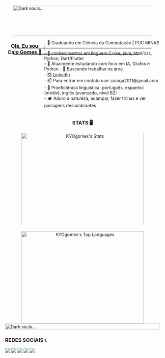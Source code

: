 <div style="display: flex; justify-content: center;">
  <div style="width: 90%;">
    <img src="https://github.com/KYOgomes/AEDS2/blob/main/gifBerserkPixel.gif" alt="Dark souls..." style="width: 100%;">
    <h3>_______________________________________________________________________________________________________________</h3>
  </div>
</div>
<div style="display: flex; justify-content: center;">
  
  <div align="center";">
    <h3>Olá, Eu sou Caio Gomes 👋</h3>
  </div>
    <p>
      - 🔭 Graduando em Ciência da Computação | PUC MINAS |<br>
      - 🌱 conhecimentos em linguem C-like, java, html/css, Python, Dart/Flutter<br>
      - 🔎 Atualmente estudando com foco em IA, Grafos e Python
      - 👯 Buscando trabalhar na área<br>
      - 🈳 <a href="https://www.linkedin.com/in/caio-gomes-393687299/">LinkedIn</a><br>
      - 📫 Para entrar em contato use: caioga2011@gmail.com<br>
      - 📕 Proeficiência linguística: português, espanhol (médio), inglês (avançado, nível B2)<br>
      - 🏕️ Adoro a natureza, acampar, fazer trilhas e ver paisagens deslumbrantes<br>
    </p>
  </div>
</div>

<div align="center">
  <h3>STATS 🖥️</h3>
  <div style="display: flex; justify-content: center; align-items: center; flex-direction: column;">
    <div style="margin-bottom: 20px;">
      <img src="https://github-readme-stats.vercel.app/api?username=KYOgomes&theme=gotham&show_icons=true&hide_border=false&count_private=true" 
           alt="KYOgomes's Stats" 
           style="width: 400px; height: 300px;">
    </div>
    <a href="https://git.io/streak-stats">
    </a>
    <div>
      <img src="https://github-readme-stats.vercel.app/api/top-langs/?username=KYOgomes&theme=gotham&show_icons=true&hide_border=false&layout=compact" 
           alt="KYOgomes's Top Languages" 
           style="width: 400px; height: 300px;">
    </div>
  </div>
</div>


  
  <div style="display: flex; justify-content: center;">
  <div style="width: 100%;">
    <img src="https://github.com/KYOgomes/AEDS2/blob/main/gifDarksouls.gif" alt="Dark souls..." style="width: 100%;">
  </div>
</div>

### REDES SOCIAIS 📞
  <div> 
  <a href="https://www.youtube.com/channel/UCO0J-MmyIBlgt-lPxfNqYrA/featured" target="_blank"><img src="https://img.shields.io/badge/YouTube-FF0000?style=for-the-badge&logo=youtube&logoColor=white" target="_blank"></a>
  <a href="https://instagram.com/caiooooo.gomes?igshid=YmMyMTA2M2Y=" target="_blank"><img src="https://img.shields.io/badge/-Instagram-%23E4405F?style=for-the-badge&logo=instagram&logoColor=white" target="_blank"></a>
 	<a href="https://www.twitch.tv/caiogalo9" target="_blank"><img src="https://img.shields.io/badge/Twitch-9146FF?style=for-the-badge&logo=twitch&logoColor=white" target="_blank"></a>
  <a href = "mailto:caioga2011@gmail.com"><img src="https://img.shields.io/badge/-Gmail-%23333?style=for-the-badge&logo=gmail&logoColor=white" target="_blank"></a>
  <a href="https://www.linkedin.com/in/caio-gomes-393687299" target="_blank"><img loading="lazy" src="https://img.shields.io/badge/-LinkedIn-%230077B5?style=for-the-badge&logo=linkedin&logoColor=white" target="_blank"></a>   
    
</div>
